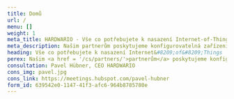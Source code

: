 ```yaml
---
title: Domů
url: /
menu: []
weight: 1
meta_title: HARDWARIO - Vše co potřebujete k nasazení Internet‑of‑Things | IoT zařízení | IoT hardware | Konektivita | Cloudové služby
meta_description: Našim partnerům poskytujeme konfigurovatelná zařízení internetu věcí (IoT), konektivitu a cloudové služby. Společně úspěšně zavádíme IoT projekty ve výrobě, zemědělství, maloobchodě, zdravotnictví a správě majetku.
heading: Vše co potřebujete k nasazení Internet&#8209;of&#8209;Things
perex: Našim <a href = '/cs/partners/'>partnerům</a> poskytujeme konfigurovatelná zařízení internetu věcí (IoT), konektivitu a cloudové služby. Společně úspěšně zavádíme IoT projekty ve výrobě, zemědělství, maloobchodě, zdravotnictví a správě majetku.
consultation: Pavel Hübner, CEO HARDWARIO
cons_img: pavel.jpg
cons_link: https://meetings.hubspot.com/pavel-hubner
form_id: 639542e0-1147-41f3-afc6-964b8785780e
---
```

